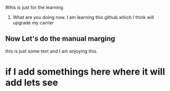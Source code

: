 #this is just for the learning
1. What are you doing now. I am learning this github which I think will upgrade my carrier

## Now Let's do the manual marging
this is just some text and I am enjoying this.



# if I add somethings here where it will add lets see